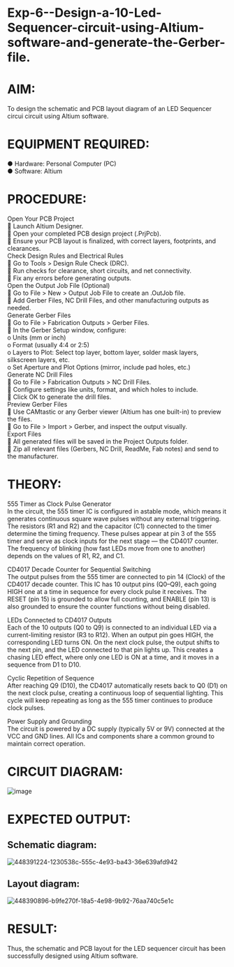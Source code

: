 # Exp-6--Design-a-10-Led-Sequencer-circuit-using-Altium-software-and-generate-the-Gerber-file.
# AIM:
To design the schematic and PCB layout diagram of an LED Sequencer circui circuit using Altium software.
# EQUIPMENT REQUIRED:
●	Hardware: Personal Computer (PC)<br>
●	Software: Altium  <br>
# PROCEDURE:
Open Your PCB Project<br>
	Launch Altium Designer.<br>
	Open your completed PCB design project (.PrjPcb).<br>
	Ensure your PCB layout is finalized, with correct layers, footprints, and clearances.<br>
Check Design Rules and Electrical Rules<br>
	Go to Tools > Design Rule Check (DRC).<br>
	Run checks for clearance, short circuits, and net connectivity.<br>
	Fix any errors before generating outputs.<br>
Open the Output Job File (Optional)<br>
	Go to File > New > Output Job File to create an .OutJob file.<br>
	Add Gerber Files, NC Drill Files, and other manufacturing outputs as needed.<br>
Generate Gerber Files<br>
	Go to File > Fabrication Outputs > Gerber Files.<br>
	In the Gerber Setup window, configure:<br>
o	Units (mm or inch)<br>
o	Format (usually 4:4 or 2:5)<br>
o	Layers to Plot: Select top layer, bottom layer, solder mask layers, silkscreen layers, etc.<br>
o	Set Aperture and Plot Options (mirror, include pad holes, etc.)<br>
Generate NC Drill Files<br>
	Go to File > Fabrication Outputs > NC Drill Files.<br>
	Configure settings like units, format, and which holes to include.<br>
	Click OK to generate the drill files.<br>
Preview Gerber Files<br>
	Use CAMtastic or any Gerber viewer (Altium has one built-in) to preview the files.<br>
	Go to File > Import > Gerber, and inspect the output visually.<br>
 Export Files<br>
	All generated files will be saved in the Project Outputs folder.<br>
	Zip all relevant files (Gerbers, NC Drill, ReadMe, Fab notes) and send to the manufacturer.<br>

# THEORY:

555 Timer as Clock Pulse Generator<br>
In the circuit, the 555 timer IC is configured in astable mode, which means it generates continuous square wave pulses without any external triggering. The resistors (R1 and R2) and the capacitor (C1) connected to the timer determine the timing frequency. These pulses appear at pin 3 of the 555 timer and serve as clock inputs for the next stage — the CD4017 counter. The frequency of blinking (how fast LEDs move from one to another) depends on the values of R1, R2, and C1.

CD4017 Decade Counter for Sequential Switching<br>
The output pulses from the 555 timer are connected to pin 14 (Clock) of the CD4017 decade counter. This IC has 10 output pins (Q0–Q9), each going HIGH one at a time in sequence for every clock pulse it receives. The RESET (pin 15) is grounded to allow full counting, and ENABLE (pin 13) is also grounded to ensure the counter functions without being disabled.

LEDs Connected to CD4017 Outputs<br>
Each of the 10 outputs (Q0 to Q9) is connected to an individual LED via a current-limiting resistor (R3 to R12). When an output pin goes HIGH, the corresponding LED turns ON. On the next clock pulse, the output shifts to the next pin, and the LED connected to that pin lights up. This creates a chasing LED effect, where only one LED is ON at a time, and it moves in a sequence from D1 to D10.

Cyclic Repetition of Sequence<br>
After reaching Q9 (D10), the CD4017 automatically resets back to Q0 (D1) on the next clock pulse, creating a continuous loop of sequential lighting. This cycle will keep repeating as long as the 555 timer continues to produce clock pulses.

Power Supply and Grounding<br>
The circuit is powered by a DC supply (typically 5V or 9V) connected at the VCC and GND lines. All ICs and components share a common ground to maintain correct operation.

# CIRCUIT DIAGRAM:
![image](https://github.com/user-attachments/assets/2cb084f1-22ea-4d4e-816d-eee72cd2918f)

 
# EXPECTED OUTPUT:
## Schematic diagram:
![448391224-1230538c-555c-4e93-ba43-36e639afd942](https://github.com/user-attachments/assets/b3b44fbd-8d2f-4683-92cf-edab5ac0b2fa)

 
## Layout diagram:
![448390896-b9fe270f-18a5-4e98-9b92-76aa740c5e1c](https://github.com/user-attachments/assets/d05e85ff-4b66-4d16-9af0-9e354a837b03)

# RESULT:
Thus, the schematic and PCB layout for the LED sequencer circuit has been successfully designed using Altium software.

